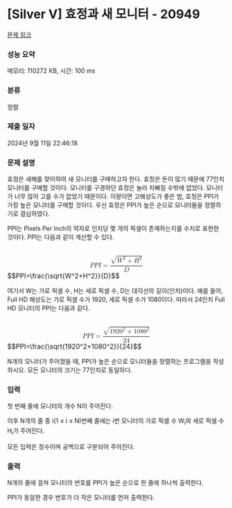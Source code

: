 # [Silver V] 효정과 새 모니터 - 20949 

[문제 링크](https://www.acmicpc.net/problem/20949) 

### 성능 요약

메모리: 110272 KB, 시간: 100 ms

### 분류

정렬

### 제출 일자

2024년 9월 11일 22:46:18

### 문제 설명

<p>효정은 새해를 맞이하여 새 모니터를 구매하고자 한다. 효정은 돈이 많기 때문에 77인치 모니터를 구매할 것이다. 모니터를 구경하던 효정은 놀라 자빠질 수밖에 없었다. 모니터가 너무 많아 고를 수가 없었기 때문이다. 이왕이면 고해상도가 좋은 법, 효정은 PPI가 가장 높은 모니터를 구매할 것이다. 우선 효정은 PPI가 높은 순으로 모니터들을 정렬하기로 결심하였다.</p>

<p>PPI는 Pixels Per Inch의 약자로 인치당 몇 개의 픽셀이 존재하는지를 수치로 표현한 것이다. PPI는 다음과 같이 계산할 수 있다.</p>

<p><mjx-container class="MathJax" jax="CHTML" display="true" style="font-size: 109%; position: relative;"> <mjx-math display="true" class="MJX-TEX" aria-hidden="true" style="margin-left: 0px; margin-right: 0px;"><mjx-mi class="mjx-i"><mjx-c class="mjx-c1D443 TEX-I"></mjx-c></mjx-mi><mjx-mi class="mjx-i"><mjx-c class="mjx-c1D443 TEX-I"></mjx-c></mjx-mi><mjx-mi class="mjx-i"><mjx-c class="mjx-c1D43C TEX-I"></mjx-c></mjx-mi><mjx-mo class="mjx-n" space="4"><mjx-c class="mjx-c3D"></mjx-c></mjx-mo><mjx-mfrac space="4"><mjx-frac type="d"><mjx-num><mjx-nstrut type="d"></mjx-nstrut><mjx-msqrt><mjx-sqrt><mjx-surd><mjx-mo class="mjx-n"><mjx-c class="mjx-c221A"></mjx-c></mjx-mo></mjx-surd><mjx-box style="padding-top: 0.087em;"><mjx-msup><mjx-mi class="mjx-i"><mjx-c class="mjx-c1D44A TEX-I"></mjx-c></mjx-mi><mjx-script style="vertical-align: 0.289em; margin-left: 0.055em;"><mjx-mn class="mjx-n" size="s"><mjx-c class="mjx-c32"></mjx-c></mjx-mn></mjx-script></mjx-msup><mjx-mo class="mjx-n" space="3"><mjx-c class="mjx-c2B"></mjx-c></mjx-mo><mjx-msup space="3"><mjx-mi class="mjx-i"><mjx-c class="mjx-c1D43B TEX-I"></mjx-c></mjx-mi><mjx-script style="vertical-align: 0.289em; margin-left: 0.053em;"><mjx-mn class="mjx-n" size="s"><mjx-c class="mjx-c32"></mjx-c></mjx-mn></mjx-script></mjx-msup></mjx-box></mjx-sqrt></mjx-msqrt></mjx-num><mjx-dbox><mjx-dtable><mjx-line type="d"></mjx-line><mjx-row><mjx-den><mjx-dstrut type="d"></mjx-dstrut><mjx-mi class="mjx-i"><mjx-c class="mjx-c1D437 TEX-I"></mjx-c></mjx-mi></mjx-den></mjx-row></mjx-dtable></mjx-dbox></mjx-frac></mjx-mfrac></mjx-math><mjx-assistive-mml unselectable="on" display="block"><math xmlns="http://www.w3.org/1998/Math/MathML" display="block"><mi>P</mi><mi>P</mi><mi>I</mi><mo>=</mo><mfrac><msqrt><msup><mi>W</mi><mn>2</mn></msup><mo>+</mo><msup><mi>H</mi><mn>2</mn></msup></msqrt><mi>D</mi></mfrac></math></mjx-assistive-mml><span aria-hidden="true" class="no-mathjax mjx-copytext">$$PPI=\frac{\sqrt{W^2+H^2}}{D}$$</span> </mjx-container></p>

<p>여기서 W는 가로 픽셀 수, H는 세로 픽셀 수, D는 대각선의 길이(인치)이다. 예를 들어, Full HD 해상도는 가로 픽셀 수가 1920, 세로 픽셀 수가 1080이다. 따라서 24인치 Full HD 모니터의 PPI는 다음과 같다.</p>

<p><mjx-container class="MathJax" jax="CHTML" display="true" style="font-size: 109%; position: relative;"> <mjx-math display="true" class="MJX-TEX" aria-hidden="true" style="margin-left: 0px; margin-right: 0px;"><mjx-mi class="mjx-i"><mjx-c class="mjx-c1D443 TEX-I"></mjx-c></mjx-mi><mjx-mi class="mjx-i"><mjx-c class="mjx-c1D443 TEX-I"></mjx-c></mjx-mi><mjx-mi class="mjx-i"><mjx-c class="mjx-c1D43C TEX-I"></mjx-c></mjx-mi><mjx-mo class="mjx-n" space="4"><mjx-c class="mjx-c3D"></mjx-c></mjx-mo><mjx-mfrac space="4"><mjx-frac type="d"><mjx-num><mjx-nstrut type="d"></mjx-nstrut><mjx-msqrt><mjx-sqrt><mjx-surd><mjx-mo class="mjx-sop"><mjx-c class="mjx-c221A TEX-S1"></mjx-c></mjx-mo></mjx-surd><mjx-box style="padding-top: 0.135em;"><mjx-msup><mjx-mn class="mjx-n"><mjx-c class="mjx-c31"></mjx-c><mjx-c class="mjx-c39"></mjx-c><mjx-c class="mjx-c32"></mjx-c><mjx-c class="mjx-c30"></mjx-c></mjx-mn><mjx-script style="vertical-align: 0.393em;"><mjx-mn class="mjx-n" size="s"><mjx-c class="mjx-c32"></mjx-c></mjx-mn></mjx-script></mjx-msup><mjx-mo class="mjx-n" space="3"><mjx-c class="mjx-c2B"></mjx-c></mjx-mo><mjx-msup space="3"><mjx-mn class="mjx-n"><mjx-c class="mjx-c31"></mjx-c><mjx-c class="mjx-c30"></mjx-c><mjx-c class="mjx-c38"></mjx-c><mjx-c class="mjx-c30"></mjx-c></mjx-mn><mjx-script style="vertical-align: 0.393em;"><mjx-mn class="mjx-n" size="s"><mjx-c class="mjx-c32"></mjx-c></mjx-mn></mjx-script></mjx-msup></mjx-box></mjx-sqrt></mjx-msqrt></mjx-num><mjx-dbox><mjx-dtable><mjx-line type="d"></mjx-line><mjx-row><mjx-den><mjx-dstrut type="d"></mjx-dstrut><mjx-mn class="mjx-n"><mjx-c class="mjx-c32"></mjx-c><mjx-c class="mjx-c34"></mjx-c></mjx-mn></mjx-den></mjx-row></mjx-dtable></mjx-dbox></mjx-frac></mjx-mfrac></mjx-math><mjx-assistive-mml unselectable="on" display="block"><math xmlns="http://www.w3.org/1998/Math/MathML" display="block"><mi>P</mi><mi>P</mi><mi>I</mi><mo>=</mo><mfrac><msqrt><msup><mn>1920</mn><mn>2</mn></msup><mo>+</mo><msup><mn>1080</mn><mn>2</mn></msup></msqrt><mn>24</mn></mfrac></math></mjx-assistive-mml><span aria-hidden="true" class="no-mathjax mjx-copytext">$$PPI=\frac{\sqrt{1920^2+1080^2}}{24}$$</span> </mjx-container></p>

<p>N개의 모니터가 주어졌을 때, PPI가 높은 순으로 모니터들을 정렬하는 프로그램을 작성하시오. 모든 모니터의 크기는 77인치로 동일하다.</p>

### 입력 

 <p>첫 번째 줄에 모니터의 개수 N이 주어진다.</p>

<p>이후 N개의 줄 중 i(1 ≤ i ≤ N)번째 줄에는 i번 모니터의 가로 픽셀 수 W<sub>i</sub>와 세로 픽셀 수 H<sub>i</sub>가 주어진다.</p>

<p>모든 입력은 정수이며 공백으로 구분되어 주어진다.</p>

### 출력 

 <p>N개의 줄에 걸쳐 모니터의 번호를 PPI가 높은 순으로 한 줄에 하나씩 출력한다.</p>

<p>PPI가 동일한 경우 번호가 더 작은 모니터를 먼저 출력한다.</p>

